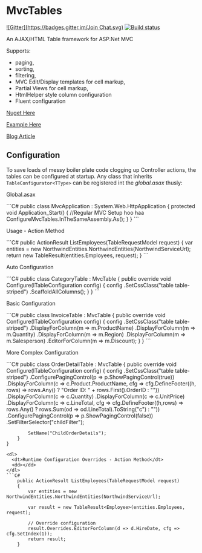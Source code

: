 
MvcTables
========
[![Gitter](https://badges.gitter.im/Join Chat.svg)](https://gitter.im/mtranter/MvcTables?utm_source=badge&utm_medium=badge&utm_campaign=pr-badge&utm_content=badge)
[![Build status](https://ci.appveyor.com/api/projects/status/7t4avw58mno7h8r4?svg=true)](https://ci.appveyor.com/project/mtranter/mvctables)

An AJAX/HTML Table framework for ASP.Net MVC

Supports:
* paging, 
* sorting,
* filtering,
* MVC Edit/Display templates for cell markup,
* Partial Views for cell markup,
* HtmlHelper style column configuration
* Fluent configuration

[Nuget Here](https://www.nuget.org/packages/MvcTables)

[Example Here](http://mvctables.azurewebsites.net/)

[Blog Article](http://mtranter.com/2013/09/11/mvc-tables/)

Configuration
-------------
To save loads of messy boiler plate code clogging up Controller actions, the tables can be configured at startup.
Any class that inherits ``` TableConfigurator<TType> ``` can be registered int the *global.asax* thusly:
<dl>
    <dt>Global.asax</dt>
    <dd></dd>
</dl>
```C#
    public class MvcApplication : System.Web.HttpApplication
    {
        protected void Application_Start()
        {
            //Regular MVC Setup hoo haa
            ConfigureMvcTables.InTheSameAssembly.As<MvcApplication>();
        }
    }
```
<dl>
  <dt>Usage - Action Method</dt>
  <dd></dd>
</dl>
```C#
    public ActionResult ListEmployees(TableRequestModel request)
    {
        var entities = new NorthwindEntities.NorthwindEntities(NorthwindServiceUrl);
        return new TableResult<Employee>(entities.Employees, request);
    }
```
<dl>
  <dt>Auto Configuration</dt>
  <dd></dd>
</dl>
```C#
public class CategoryTable : MvcTable<Category>
{
    public override void Configure(ITableConfiguration<Category> config)
    {
        config
            .SetCssClass("table table-striped")
            .ScaffoldAllColumns();
    }
}
```
<dl>
  <dt>Basic Configuration</dt>
  <dd></dd>
</dl>
```C#
    public class InvoiceTable : MvcTable<Invoice>
    {
        public override void Configure(ITableConfiguration<Invoice> config)
        {
            config
                .SetCssClass("table table-striped")
                .DisplayForColumn(m => m.ProductName)
                .DisplayForColumn(m => m.Quantity)
                .DisplayForColumn(m => m.Region)
                .DisplayForColumn(m => m.Salesperson)
                .EditorForColumn(m => m.Discount);
        }
    }
```
<dl>
  <dt>More Complex Configuration</dt>
  <dd></dd>
</dl>
```C#
    public class OrderDetailTable : MvcTable<Order_Detail>
    {
        public override void Configure(ITableConfiguration<Order_Detail> config)
        {
            config
                .SetCssClass("table table-striped")
                .ConfigurePagingControl(p => p.ShowPagingControl(true))
                .DisplayForColumn(c => c.Product.ProductName, 
                    cfg => cfg.DefineFooter((h, rows) => rows.Any() ? "Order ID: " + rows.First().OrderID : ""))
                .DisplayForColumn(c => c.Quantity)
                .DisplayForColumn(c => c.UnitPrice)
                .DisplayForColumn(c => c.LineTotal, 
                    cfg => cfg.DefineFooter((h,rows) => rows.Any() ? rows.Sum(od => od.LineTotal).ToString("c") : ""))
                .ConfigurePagingControl(p => p.ShowPagingControl(false))
                .SetFilterSelector("childFilter");
                    
            SetName("ChildOrderDetails");
        }
    }
```
<dl>
  <dt>Runtime Configuration Overrides - Action Method</dt>
  <dd></dd>
</dl>
```C#
    public ActionResult ListEmployees(TableRequestModel request)
    {
        var entities = new NorthwindEntities.NorthwindEntities(NorthwindServiceUrl);
        
        var result = new TableResult<Employee>(entities.Employees, request);
        
        // Override configuration
        result.Overrides.EditorForColumn(d => d.HireDate, cfg => cfg.SetIndex(1));
        return result;
    }
```

